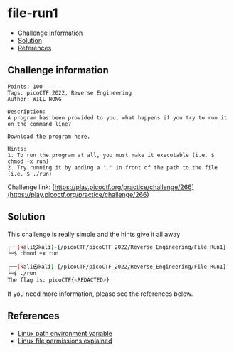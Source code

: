 # file-run1

- [Challenge information](#challenge-information)
- [Solution](#solution)
- [References](#references)

## Challenge information
```
Points: 100
Tags: picoCTF 2022, Reverse Engineering
Author: WILL HONG

Description:
A program has been provided to you, what happens if you try to run it on the command line?

Download the program here.

Hints:
1. To run the program at all, you must make it executable (i.e. $ chmod +x run)
2. Try running it by adding a '.' in front of the path to the file (i.e. $ ./run)
```
Challenge link: [https://play.picoctf.org/practice/challenge/266](https://play.picoctf.org/practice/challenge/266)

## Solution

This challenge is really simple and the hints give it all away
```bash
┌──(kali㉿kali)-[/picoCTF/picoCTF_2022/Reverse_Engineering/File_Run1]
└─$ chmod +x run                    
                                                                                   
┌──(kali㉿kali)-[/picoCTF/picoCTF_2022/Reverse_Engineering/File_Run1]
└─$ ./run  
The flag is: picoCTF{<REDACTED>}     
```

If you need more information, please see the references below.

## References

- [Linux path environment variable](https://linuxconfig.org/linux-path-environment-variable)
- [Linux file permissions explained](https://www.redhat.com/sysadmin/linux-file-permissions-explained)
